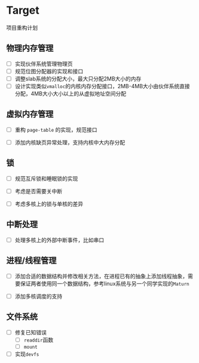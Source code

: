 # Target

项目重构计划

## 物理内存管理

- [ ] 实现伙伴系统管理物理页
- [ ] 规范位图分配器的实现和接口
- [ ] 调整slab系统的分配大小，最大只分配2MB大小的内存
- [ ] 设计实现类似`vmalloc`的内核内存分配接口，2MB-4MB大小由伙伴系统直接分配，4MB大小大小以上的从虚拟地址空间分配

## 虚拟内存管理

- [ ] 重构 `page-table` 的实现，规范接口
- [ ] 添加内核缺页异常处理，支持内核中大内存分配



## 锁

- [ ] 规范互斥锁和睡眠锁的实现
- [ ] 考虑是否需要关中断
- [ ] 考虑多核上的锁与单核的差异



## 中断处理

- [ ] 处理多核上的外部中断事件，比如串口



## 进程/线程管理

- [ ] 添加合适的数据结构并修改相关方法，在进程已有的抽象上添加线程抽象，需要保证两者使用同一个数据结构，参考linux系统与另一个同学实现的`Maturn`
- [ ] 添加多核调度的支持



## 文件系统

- [ ] 修复已知错误
  - [ ] `readdir`函数
  - [ ] `mount`
- [ ] 实现`devfs`
